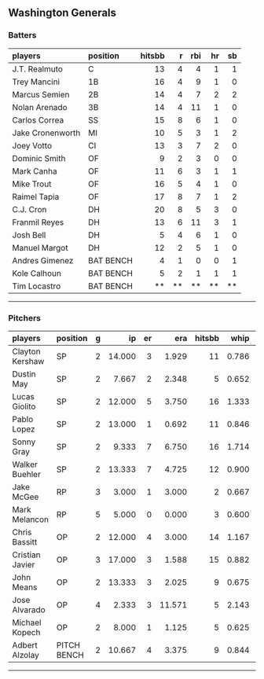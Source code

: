 ## Washington Generals

### Batters

 
|players          |position  | hitsbb|  r| rbi| hr| sb| 
|:----------------|:---------|------:|--:|---:|--:|--:| 
|J.T. Realmuto    |C         |     13|  4|   4|  1|  1| 
|Trey Mancini     |1B        |     16|  4|   9|  1|  0| 
|Marcus Semien    |2B        |     14|  4|   7|  2|  2| 
|Nolan Arenado    |3B        |     14|  4|  11|  1|  0| 
|Carlos Correa    |SS        |     15|  8|   6|  1|  0| 
|Jake Cronenworth |MI        |     10|  5|   3|  1|  2| 
|Joey Votto       |CI        |     13|  3|   7|  2|  0| 
|Dominic Smith    |OF        |      9|  2|   3|  0|  0| 
|Mark Canha       |OF        |     11|  6|   3|  1|  1| 
|Mike Trout       |OF        |     16|  5|   4|  1|  0| 
|Raimel Tapia     |OF        |     17|  8|   7|  1|  2| 
|C.J. Cron        |DH        |     20|  8|   5|  3|  0| 
|Franmil Reyes    |DH        |     13|  6|  11|  3|  1| 
|Josh Bell        |DH        |      5|  4|   6|  1|  0| 
|Manuel Margot    |DH        |     12|  2|   5|  1|  0| 
|Andres Gimenez   |BAT BENCH |      4|  1|   0|  0|  1| 
|Kole Calhoun     |BAT BENCH |      5|  2|   1|  1|  1| 
|Tim Locastro     |BAT BENCH |     **| **|  **| **| **| 

* * *

### Pitchers

 
|players         |position    |  g|     ip| er|    era| hitsbb|  whip| so|  w| sv| 
|:---------------|:-----------|--:|------:|--:|------:|------:|-----:|--:|--:|--:| 
|Clayton Kershaw |SP          |  2| 14.000|  3|  1.929|     11| 0.786| 15|  1|  0| 
|Dustin May      |SP          |  2|  7.667|  2|  2.348|      5| 0.652| 13|  0|  0| 
|Lucas Giolito   |SP          |  2| 12.000|  5|  3.750|     16| 1.333| 15|  0|  0| 
|Pablo Lopez     |SP          |  2| 13.000|  1|  0.692|     11| 0.846|  9|  0|  0| 
|Sonny Gray      |SP          |  2|  9.333|  7|  6.750|     16| 1.714| 17|  0|  0| 
|Walker Buehler  |SP          |  2| 13.333|  7|  4.725|     12| 0.900| 19|  0|  0| 
|Jake McGee      |RP          |  3|  3.000|  1|  3.000|      2| 0.667|  6|  0|  1| 
|Mark Melancon   |RP          |  5|  5.000|  0|  0.000|      3| 0.600|  7|  0|  4| 
|Chris Bassitt   |OP          |  2| 12.000|  4|  3.000|     14| 1.167| 17|  1|  0| 
|Cristian Javier |OP          |  3| 17.000|  3|  1.588|     15| 0.882| 19|  2|  0| 
|John Means      |OP          |  2| 13.333|  3|  2.025|      9| 0.675| 15|  2|  0| 
|Jose Alvarado   |OP          |  4|  2.333|  3| 11.571|      5| 2.143|  3|  0|  0| 
|Michael Kopech  |OP          |  2|  8.000|  1|  1.125|      5| 0.625| 13|  1|  0| 
|Adbert Alzolay  |PITCH BENCH |  2| 10.667|  4|  3.375|      9| 0.844| 13|  1|  0| 


* * *


